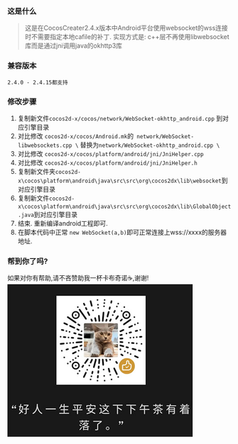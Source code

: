 ### 这是什么
> 这是在CocosCreater2.4.x版本中Android平台使用websocket的wss连接时不需要指定本地cafile的补丁.
> 实现方式是: c++层不再使用libwebsocket库而是通过jni调用java的okhttp3库

### 兼容版本
` 2.4.0 - 2.4.15都支持 `

### 修改步骤
1. 复制新文件`cocos2d-x/cocos/network/WebSocket-okhttp_android.cpp` 到对应引擎目录
2. 对比修改 `cocos2d-x/cocos/Android.mk`的` network/WebSocket-libwebsockets.cpp \` 替换为`network/WebSocket-okhttp_android.cpp \`
3. 对比修改 `cocos2d-x/cocos/platform/android/jni/JniHelper.cpp`
4. 对比修改 `cocos2d-x/cocos/platform/android/jni/JniHelper.h`
5. 复制新文件夹`cocos2d-x\cocos\platform\android\java\src\src\org\cocos2dx\lib\websocket`到对应引擎目录
6. 复制新文件`cocos2d-x\cocos\platform\android\java\src\src\org\cocos2dx\lib\GlobalObject.java`到对应引擎目录
7. 结束. 重新编译android工程即可.
8. 在脚本代码中正常 `new WebSocket(a,b)`即可正常连接上wss://xxxx的服务器地址.


### 帮到你了吗?
如果对你有帮助,请不吝赞助我一杯卡布奇诺☕️,谢谢!  
![myRewardCode](https://github.com/soidaken/flashfin-tipQRcode/blob/main/reward-qrcode-small.jpg)
